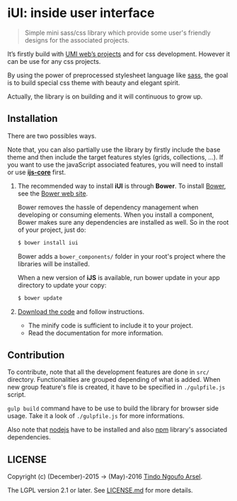 iUI: inside user interface
==========================
> Simple mini sass/css library which provide some user's friendly designs for the associated projects.

It’s firstly build with [UMI web’s projects](http://umiproject.sf.net) and for css development.
However it can be use for any css projects.

By using the power of preprocessed stylesheet language like [sass](https://github.com/sass/sass), the goal is to build special css theme with beauty and elegant spirit.

Actually, the library is on building and it will continuous to grow up.

## Installation

There are two possibles ways. 

Note that, you can also partially use the library by firstly include the base theme and then include the target features styles (grids, collections, ...).
If you want to use the javaScript associated features, you will need to install or use [**ijs-core**](https://github.com/tnga/lib.ijs/) first.

1. The recommended way to install **iUI** is through **Bower**. To install [Bower](https://github.com/bower/bower), see the [Bower web site](http://bower.io/).

    Bower removes the hassle of dependency management when developing or consuming elements. When you install a component, Bower makes sure any dependencies are installed as well. So in the root of your project, just do:
    ```sh
    $ bower install iui
    ```
    Bower adds a `bower_components/` folder in your root's project where the libraries will be installed.

    When a new version of **iJS** is available, run bower update in your app directory to update your copy:
    ```sh
    $ bower update
    ```   
    
2. [Download the code](https://github.com/tnga/lib.iui/archive/master.zip) and follow instructions.
    - The minify code is sufficient to include it to your project.
    - Read the documentation for more information.

## Contribution

To contribute, note that all the development features are done in `src/` directory.
Functionalities are grouped depending of what is added. 
When new group feature's file is created, it have to be specified in `./gulpfile.js` script.

`gulp build` command have to be use to build the library for browser side usage. 
Take it a look of `./gulpfile.js` for more informations.

Also note that [nodejs](https://nodejs.org) have to be installed and also [npm](https://npmjs.com) library's associated dependencies.

## LICENSE

Copyright (c) (December)-2015 -> (May)-2016 [Tindo Ngoufo Arsel](mailto:devtnga@gmail.com).

The LGPL version 2.1 or later. See [LICENSE.md](https://github.com/tnga/lib.iui/blob/master/LICENSE.md) for more details.

